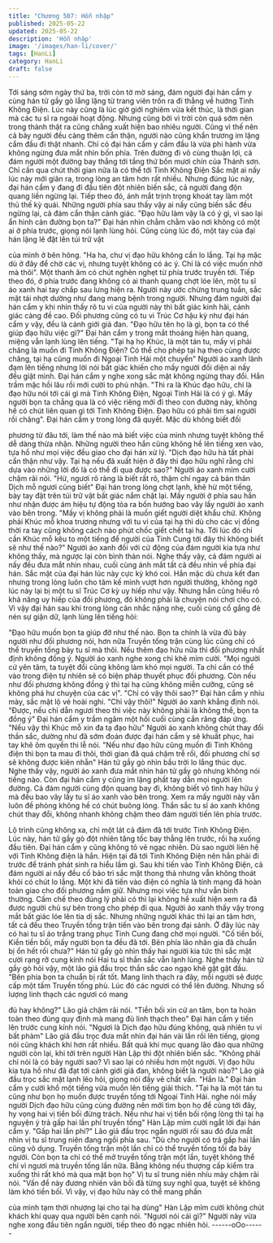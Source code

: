```yaml
---
title: "Chương 507: Hỗn nhập"
published: 2025-05-22
updated: 2025-05-22
description: 'Hỗn nhập'
image: '/images/han-li/cover/'
tags: [HanLi]
category: HanLi
draft: false
---
```


Tới sáng sớm ngày thứ ba, trời còn tờ mờ sáng, đám người đại
hán cẩm y cùng hán tử gầy gò lẳng lặng từ trang viên trốn ra đi
thẳng về hướng Tinh Không Điện.
Lúc này cũng là lúc giờ giới nghiêm vừa kết thúc, là thời gian mà
các tu sĩ ra ngoài hoạt động. Nhưng cũng bởi vì trời còn quá sớm
nên trong thành thật ra cũng chẳng xuất hiện bao nhiêu người.
Cũng vì thế nên cả bảy người đều càng thêm cẩn thận, người
nào cũng khẩn trương im lặng cắm đầu đi thật nhanh.
Chỉ có đại hán cẩm y cầm đầu là vừa phi hành vừa không ngừng
đưa mắt nhìn bốn phía.
Trên đường đi vô cùng thuận lợi, cả đám người một đường bay
thẳng tới tầng thứ bốn mươi chín của Thánh sơn. Chỉ cần qua
chút thời gian nữa là có thể tới Tinh Không Điện
Sắc mặt ai nấy lúc này mới giãn ra, trong lòng an tâm hơn rất
nhiều.
Nhưng đúng lúc này, đại hán cẩm y đang đi đầu tiên đột nhiên
biến sắc, cả người đang độn quang liền ngừng lại. Tiếp theo đó,
ánh mắt trịnh trọng khoát tay làm một thủ thế kỳ quái.
Những người phía sau thấy vậy ai nấy cũng biến sắc đều ngừng
lại, cả đám cẩn thận cảnh giác.
"Đạo hữu làm vậy là có ý gì, vì sao lại ẩn hình cản đường bọn ta?"
Đại hán nhìn chằm chằm vào nơi không có một ai ở phía trước,
giọng nói lạnh lùng hỏi.
Cũng cùng lúc đó, một tay của đại hán lặng lẽ đặt lên túi trữ vật

của mình ở bên hông.
"Ha ha, chư vị đạo hữu không cần lo lắng. Tại hạ mặc dù ở đây
để chờ các vị, nhưng tuyệt không có ác ý. Chỉ là có việc muốn
nhờ mà thôi".
Một thanh âm có chút nghèn nghẹt từ phía trước truyền tới. Tiếp
theo đó, ở phía trước đang không có ai thanh quang chợt lóe lên,
một tu sĩ áo xanh hai tay chắp sau lưng hiện ra.
Người này ước chừng trung tuần, sắc mặt tái nhợt dường như
đang mang bệnh trong người.
Nhưng đám người đại hán cẩm y khi nhìn thấy rõ tu vi của người
này thì bất giác kinh hãi, cảnh giác càng đề cao.
Đối phương cũng có tu vi Trúc Cơ hậu kỳ như đại hán cẩm y vậy,
đều là cảnh giới giả đan.
"Đạo hữu tên họ là gì, bọn ta có thể giúp đạo hữu việc gì?" Đại
hán cẩm y trong mắt thoáng hiện hàn quang, miệng vẫn lạnh lùng
lên tiếng.
"Tại hạ họ Khúc, là một tán tu, mấy vị phải chăng là muốn đi Tinh
Không Điện? Có thể cho phép tại hạ theo cùng được chăng, tại hạ
cũng muốn đi Ngoại Tinh Hải một chuyến" Người áo xanh lãnh
đạm lên tiếng nhưng lời nói bất giác khiến cho mấy người đối
diện ai nấy đều giật mình.
Đại hán cẩm y nghe xong sắc mặt không ngừng thay đổi.
Hắn trầm mặc hồi lâu rồi mới cười to phủ nhận.
"Thì ra là Khúc đạo hữu, chỉ là đạo hữu nói tới cái gì mà Tinh
Không Điện, Ngoại Tinh Hải là có ý gì. Mấy người bọn ta chẳng
qua là có việc riêng mới đi theo con đường này, không hề có chút
liên quan gì tới Tinh Không Điện. Đạo hữu có phải tìm sai người
rồi chăng".
Đại hán cẩm y trong lòng đã quyết. Mặc dù không biết đối

phương từ đâu tới, làm thế nào mà biết việc của mình nhưng
tuyệt không thể dễ dàng thừa nhận.
Những người theo hắn cũng không hề lên tiếng xen vào, tựa hồ
như mọi việc đều giao cho đại hán xử lý.
"Dịch đạo hữu hà tất phải cẩn thận như vậy. Tại hạ nếu đã xuất
hiện ở đây thì đạo hữu nghĩ rằng chỉ dựa vào những lời đó là có
thể đi qua được sao?" Người áo xanh mỉm cười chậm rãi nói.
"Hừ, ngươi rõ ràng là biết rất rõ, thậm chí ngay cả bản thân Dịch
mỗ ngươi cũng biết" Đại hán trong lòng chợt lạnh, khẽ hừ một
tiếng, bày tay đặt trên túi trữ vật bất giác nắm chặt lại.
Mấy người ở phía sau hắn như nhận được ám hiệu tự động tỏa
ra bốn hướng bao vây lấy người áo xanh vào bên trong.
"Mấy vị không phải là muốn giết người diệt khẩu chứ. Không phải
Khúc mỗ khoa trương nhưng với tu vi của tại hạ thì dù cho các vị
đồng thời ra tay cũng không cách nào phút chốc giết chết tại hạ.
Tới lúc đó chỉ cần Khúc mỗ kêu to một tiếng để người của Tinh
Cung tới đây thì không biết sẽ như thế nào?" Người áo xanh đối
với cử động của đám người kia tựa như không thấy, mà ngược lại
còn bình thản nói.
Nghe thấy vậy, cả đám người ai nấy đều đưa mắt nhìn nhau, cuối
cùng ánh mắt tất cả đều nhìn về phía đại hán.
Sắc mặt của đại hán lúc này cực kỳ khó coi.
Hắn mặc dù chưa kết đan nhưng trong lòng luôn cho tâm kế mình
vượt hơn người thường, không ngờ lúc này lại bị một tu sĩ Trúc
Cơ kỳ uy hiếp như vậy.
Nhưng hắn cũng hiểu rõ khả năng uy hiếp của đối phương, đó
không phải là chuyện nói chơi cho có.
Vì vậy đại hán sau khi trong lòng cân nhắc nặng nhẹ, cuối cùng
cố gắng đè nén sự giận dữ, lạnh lùng lên tiếng hỏi:

"Đạo hữu muốn bọn ta giúp đỡ như thế nào. Bọn ta chính là vừa
đủ bảy người như đối phương nói, hơn nữa Truyền tống trận cùng
lúc cũng chỉ có thể truyền tống bảy tu sĩ mà thôi. Nếu thêm đạo
hữu nữa thì đối phương nhất định không đồng ý.
Người áo xanh nghe xong chỉ khẽ mỉm cười.
"Mọi người cứ yên tâm, ta tuyệt đối cũng không làm khó mọi
người. Ta chỉ cần có thể vào trong điện tự nhiên sẽ có biện pháp
thuyết phục đối phương. Còn nếu như đối phương không đồng ý
thì tại hạ cũng không miễn cưỡng, cũng sẽ không phá hư chuyện
của các vị".
"Chỉ có vậy thôi sao?" Đại hán cẩm y nhíu mày, sắc mặt lộ vẻ hoài
nghi.
"Chỉ vậy thôi!" Người áo xanh khẳng định nói.
"Được, nếu chỉ dẫn ngươi theo thì việc này không phải là không
thể, bọn ta đồng ý" Đại hán cẩm y trầm ngâm một hồi cuối cùng
cắn răng đáp ứng.
"Nếu vậy thì Khúc mỗ xin đa tạ đạo hữu" Người áo xanh không
chút thay đổi thần sắc, dường như đã sớm đoán được đại hán
cẩm y sẽ khuất phục, hai tay khẽ ôm quyền thi lễ nói.
"Nếu như đạo hữu cũng muốn đi Tinh Không điện thì bọn ta mau
đi thôi, thời gian đã quá chậm trễ rồi, đối phương chỉ sợ sẽ không
được kiên nhẫn" Hán tử gầy gò nhìn bầu trời lo lắng thúc dục.
Nghe thấy vậy, người áo xanh đưa mắt nhìn hán tử gầy gò nhưng
không nói tiếng nào. Còn đại hán cẩm y cũng im lặng phất tay dẫn
mọi người lên đường.
Cả đám người cùng độn quang bay đi, không biết vô tình hay hữu
ý mà đều bao vây lấy tu sĩ áo xanh vào bên trong. Xem ra mấy
người này vẫn luôn đề phòng không hề có chút buông lỏng.
Thần sắc tu sĩ áo xanh không chút thay đổi, không nhanh không
chậm theo đám người tiến lên phía trước.

Lộ trình cũng không xa, chỉ một lát cả đám đã tới trước Tinh
Không Điện.
Lúc này, hán tử gầy gò đột nhiên tăng tốc bay thẳng lên trước, rồi
hạ xuống đầu tiên.
Đại hán cẩm y cũng không tỏ vẻ ngạc nhiên.
Dù sao người liên hệ với Tinh Không điện là hắn. Hiện tại đã tới
Tinh Không Điện nên hắn phải đi trước để tránh phát sinh ra hiểu
lầm gì.
Sau khi tiến vào Tinh Không Điện, cả đám người ai nấy đều cố
bảo trì sắc mặt thong thả nhưng vẫn không thoát khỏi có chút lo
lắng.
Một khi đã tiến vào điện có nghĩa là tính mạng đã hoàn toàn giao
cho đối phương nắm giữ.
Nhưng mọi việc tựa như vẫn bình thường. Cấm chế theo đúng lý
phải có thì lại không hề xuất hiện xem ra đã được người chủ sự
bên trong cho phép đi qua.
Người áo xanh thấy vậy trong mắt bất giác lóe lên tia dị sắc.
Nhưng những người khác thì lại an tâm hơn, tất cả đều theo
Truyền tống trận tiến vào bên trong đại sảnh. Ở đây lúc này có hai
tu sĩ áo trắng trang phục Tinh Cung đang chờ mọi người.
"Cố tiền bối, Kiền tiền bối, mấy người bọn ta đều đã tới. Bên phía
lão nhân gia đã chuẩn bị ổn hết rồi chưa?" Hán tử gầy gò nhìn
thấy hai người kia tức thì sắc mặt cười rạng rỡ cung kính nói
Hai tu sĩ thần sắc vẫn lạnh lùng. Nghe thấy hán tử gầy gò hỏi vậy,
một lão giả đầu trọc thần sắc cao ngạo khẽ gật gật đầu.
"Bên phía bọn ta chuẩn bị rất tốt. Mang linh thạch ra đây, mỗi
người sẽ được cấp một tấm Truyền tống phù. Lúc đó các ngươi
có thể lên đường. Nhưng số lượng linh thạch các ngươi có mang

đủ hay không?" Lão giả chậm rãi nói.
"Tiền bối xin cứ an tâm, bọn ta hoàn toàn theo đúng quy định mà
mang đủ linh thạch theo" Đại hán cẩm y tiến lên trước cung kính
nói.
"Ngươi là Dịch đạo hữu đúng không, quả nhiên tu vi bất phàm"
Lão giả đầu trọc đưa mắt nhìn đại hán vài lần rồi lên tiếng, giọng
nói cũng khách khí hơn rất nhiều.
Bất quá khi mục quang lão đảo qua những người còn lại, khi tới
trên người Hàn Lập thì đột nhiên biến sắc.
"Không phải chỉ nói là có bảy người sao? Vì sao lại có nhiều hơn
một người. Vị đạo hữu kia tựa hồ như đã đạt tới cảnh giới giả
đan, không biết là người nào?" Lão giả đầu trọc sắc mặt lạnh lẽo
hỏi, giọng nói đầy vẻ chất vấn.
"Hắn là." Đại hán cẩm y cười khổ một tiếng vừa muốn lên tiếng
giải thích.
"Tại hạ là một tán tu cũng như bọn họ muốn được truyền tống tới
Ngoại Tinh Hải. nghe nói mấy người Dịch đạo hữu cũng cùng
đường nên mới tìm bọn họ để cùng tới đây, hy vọng hai vị tiền bối
đừng trách. Nếu như hai vị tiền bối rộng lòng thì tại hạ nguyện ý
trả gấp hai lần phí truyền tống" Hàn Lập mỉm cười ngắt lời đại hán
cẩm y.
"Gấp hai lần phí?" Lão giả đầu trọc ngẩn người rồi sau đó đưa
mắt nhìn vị tu sĩ trung niên đang ngồi phía sau.
"Dù cho người có trả gấp hai lần cũng vô dụng. Truyền tống trận
một lần chỉ có thể truyền tống tối đa bảy người. Còn bọn ta chỉ có
thể mở truyền tống trận một lần, tuyệt không thể chỉ vì ngươi mà
truyền tống lần nữa. Bằng không nếu thượng cấp kiểm tra xuống
thì rất khó mà qua mặt bọn họ" Vị tu sĩ trung niên nhíu mày chậm
rãi nói.
"Vấn đề này đương nhiên vãn bối đã từng suy nghĩ qua, tuyệt sẽ
không làm khó tiền bối. Vì vậy, vị đạo hữu này có thể mang phần

của mình tạm thời nhượng lại cho tại hạ dùng" Hàn Lập mỉm cười
không chút khách khí quay qua người bên cạnh nói.
"Ngươi nói cái gì?" Người này vừa nghe xong đầu tiên ngẩn
người, tiếp theo đó ngạc nhiên hỏi.
------oOo------
